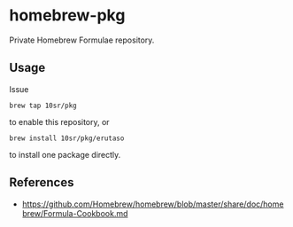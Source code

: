 homebrew-pkg
============


Private Homebrew Formulae repository.


Usage
-----

Issue

    brew tap 10sr/pkg

to enable this repository, or

    brew install 10sr/pkg/erutaso
    
to install one package directly.



References
----------

* https://github.com/Homebrew/homebrew/blob/master/share/doc/homebrew/Formula-Cookbook.md
